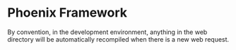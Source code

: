 # Phoenix Framework

By convention, in the development environment, anything in the web directory will be automatically recompiled when there is a new web request.

